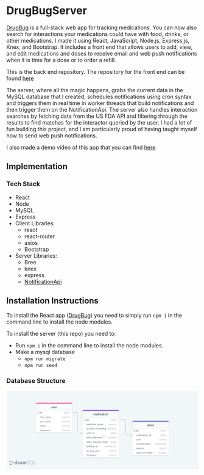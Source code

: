 # DrugBugServer

[DrugBug](https://drugbug.netlify.app/) is a full-stack web app for tracking medications. You can now also search for interactions your medications could have with food, drinks, or other medications.
I made it using React, JavaScript, Node.js, Express,js, Knex, and Bootstrap. It includes a front end that allows users to add, view, and edit medications and doses to receive email and web push notifications when it is time for a dose or to order a refill.

This is the back end repository. The repository for the front end can be found [here](https://github.com/stevefali/DrugBug)

The server, where all the magic happens, grabs the current data in the MySQL database that I created, schedules notifications using cron syntax and triggers them in real time in worker threads that build notifications and then trigger them on the NotificationApi. The server also handles interaction searches by fetching data from the US FDA API and filtering through the results to find matches for the interactor queried by the user.
I had a lot of fun building this project, and I am particularly proud of having taught myself how to send web push notifications.

I also made a demo video of this app that you can find [here](https://youtu.be/tf2c68DhqRc?si=oKuBXN8g_pVAgMlx)


## Implementation

### Tech Stack

- React
- Node
- MySQL
- Express
- Client Libraries:
  - react
  - react-router
  - axios
  - Bootstrap
- Server Libraries:
  - Bree
  - knex
  - express
  - [NotificationApi](https://www.notificationapi.com)

## Installation Instructions

To install the React app ([DrugBug](https://github.com/stevefali/DrugBug)) you need to simply run ``` npm i ``` in the command line to install the node modules.

To install the server (this repo) you need to:
- Run ``` npm i ``` in the command line to install the node modules.
- Make a mysql database
	- ``` npm run migrate ```
 	- ``` npm run seed ```
    

### Database Structure

![](readme-images/drawSQL-image-export-2024-04-13.png)
